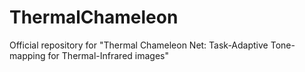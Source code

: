 # ThermalChameleon
Official repository for "Thermal Chameleon Net: Task-Adaptive Tone-mapping for Thermal-Infrared images"

